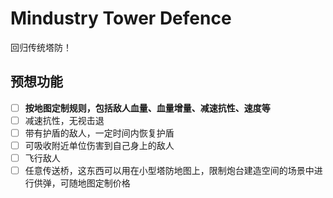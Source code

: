 # Mindustry Tower Defence
回归传统塔防！

## 预想功能
- [ ] **按地图定制规则，包括敌人血量、血量增量、减速抗性、速度等**
- [ ] 减速抗性，无视击退
- [ ] 带有护盾的敌人，一定时间内恢复护盾
- [ ] 可吸收附近单位伤害到自己身上的敌人
- [ ] 飞行敌人
- [ ] 任意传送桥，这东西可以用在小型塔防地图上，限制炮台建造空间的场景中进行供弹，可随地图定制价格
